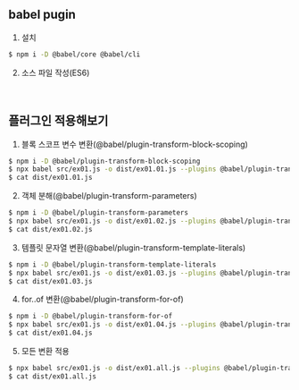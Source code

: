 ## babel pugin

1. 설치

```bash
$ npm i -D @babel/core @babel/cli
```

2. 소스 파일 작성(ES6)

<br>

## 플러그인 적용해보기

1. 블록 스코프 변수 변환(@babel/plugin-transform-block-scoping)

```bash
$ npm i -D @babel/plugin-transform-block-scoping
$ npx babel src/ex01.js -o dist/ex01.01.js --plugins @babel/plugin-transform-block-scoping
$ cat dist/ex01.01.js
```

2. 객체 분해(@babel/plugin-transform-parameters)

```bash
$ npm i -D @babel/plugin-transform-parameters
$ npx babel src/ex01.js -o dist/ex01.02.js --plugins @babel/plugin-transform-parameters
$ cat dist/ex01.02.js
```

3. 템플릿 문자열 변환(@babel/plugin-transform-template-literals)

```bash
$ npm i -D @babel/plugin-transform-template-literals
$ npx babel src/ex01.js -o dist/ex01.03.js --plugins @babel/plugin-transform-template-literals
$ cat dist/ex01.03.js
```

4. for..of 변환(@babel/plugin-transform-for-of)

```bash
$ npm i -D @babel/plugin-transform-for-of
$ npx babel src/ex01.js -o dist/ex01.04.js --plugins @babel/plugin-transform-for-of
$ cat dist/ex01.04.js
```

5. 모든 변환 적용

```bash
$ npx babel src/ex01.js -o dist/ex01.all.js --plugins @babel/plugin-transform-block-scoping --plugins @babel/plugin-transform-parameters --plugins @babel/plugin-transform-template-literals --plugins @babel/plugin-transform-for-of
$ cat dist/ex01.all.js
```
